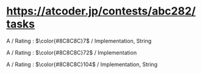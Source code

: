 # https://atcoder.jp/contests/abc282/tasks

A / Rating : $\color{#8C8C8C}7$ / Implementation, String

A / Rating : $\color{#8C8C8C}72$ / Implementation

A / Rating : $\color{#8C8C8C}104$ / Implementation, String
